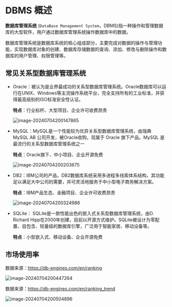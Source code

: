 # DBMS 概述

**数据库管理系统** (`DataBase Management System`，DBMS)指一种操作和管理数据库的大型软件，用户通过数据库管理系统操作数据库中的数据。

数据库管理系统是数据库系统的核心组成部分，主要完成对数据的操作与管理功能，实现数据库对象的创建、数据库存储数据的查询、添加、修改与删除操作和数据库的用户管理、权限管理等。

## 常见关系型数据库管理系统

- Oracle：被认为是业界最成功的关系型数据库管理系统。Oracle数据库可以运行在UNIX、Windows等主流操作系统平台，完全支持所有的工业标准，并获得最高级别的ISO标准安全性认证。 

  **特点**：行业标杆、大型项目、企业许可收费昂贵

  ![image-20240704200147865](https://fastly.jsdelivr.net/gh/LetengZzz/img@main/tc2/img/202407042001151.png)

- MySQL：MySQL是一个性能较为优异关系型数据库管理系统，由瑞典MySQL AB 公司开发，被Oracle收购，现属于 Oracle 旗下产品。MySQL 是最流行的关系型数据库管理系统之一 

  **特点**：Oracle旗下、中小项目、企业开源免费

  ![image-20240704200203675](https://fastly.jsdelivr.net/gh/LetengZzz/img@main/tc2/img/202407042002621.png)

- DB2：IBM公司的产品，DB2数据库系统采用多进程多线索体系结构，其功能足以满足大中公司的需要，并可灵活地服务于中小型电子商务解决方案。 

  **特点**：IBM产品生态、金融项目、企业许可收费昂贵

  ![image-20240704200324986](https://fastly.jsdelivr.net/gh/LetengZzz/img@main/tc2/img/202407042003522.png)

- SQLite： SQLite是一款性能出色的嵌入式关系型数据库管理系统，由D. Richard Hipp在2000年创建，目前以开源方式维护。SQLite被设计为零配置、自包含、轻量级的数据库引擎，广泛用于智能家居、移动设备等。

  **特点**：小型嵌入式、移动设备、企业开源免费

## 市场使用率

数据来源：https://db-engines.com/en/ranking

![image-20240704200447264](https://fastly.jsdelivr.net/gh/LetengZzz/img@main/tc2/img/202407042004910.png)

数据来源：https://db-engines.com/en/ranking_trend

![image-20240704200504896](https://fastly.jsdelivr.net/gh/LetengZzz/img@main/tc2/img/202407042005404.png)
